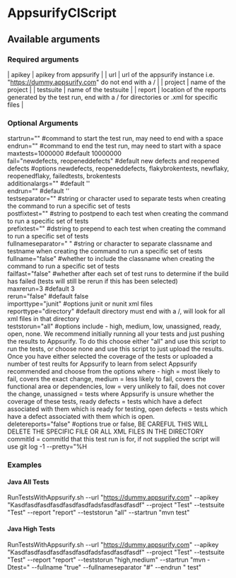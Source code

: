 # AppsurifyCIScript

## Available arguments
 
### Required arguments 
 
| apikey | apikey from appsurify |
| url | url of the appsurify instance i.e. "https://dummy.appsurify.com" do not end with a / |
| project | name of the project |
| testsuite | name of the testsuite |
| report | location of the reports generated by the test run, end with a / for directories or .xml for specific files |
  
### Optional Arguments 
  
startrun="" #command to start the test run, may need to end with a space  
endrun="" #command to end the test run, may need to start with a space  
maxtests=1000000 #default 10000000  
fail="newdefects, reopeneddefects" #default new defects and reopened defects  #options newdefects, reopeneddefects, flakybrokentests, newflaky, reopenedflaky, failedtests, brokentests  
additionalargs="" #default ''  
endrun="" #default ''  
testseparator="" #string or character used to separate tests when creating the command to run a specific set of tests  
postfixtest="" #string to postpend to each test  when creating the command to run a specific set of tests  
prefixtest="" #dstring to prepend to each test  when creating the command to run a specific set of tests  
fullnameseparator=" " #string or character to separate classname and testname when creating the command to run a specific set of tests  
fullname="false" #whether to include the classname when creating the command to run a specific set of tests  
failfast="false" #whether after each set of test runs to determine if the build has failed (tests will still be rerun if this has been selected)  
maxrerun=3 #default 3  
rerun="false" #default false  
importtype="junit" #options junit or nunit xml files  
reporttype="directory" #default directory must end with a /, will look for all xml files in that directory  
teststorun="all" #options include - high, medium, low, unassigned, ready, open, none.   We recommend initially running all your tests and just pushing the results to Appsurify. To do this choose either "all" and use this script to run the tests, or choose none and use this script to just upload the results. Once you have either selected the coverage of the tests or uploaded a number of test reults for Appsurify to learn from select Appsurify recommended and choose from the options where - high = most likely to fail, covers the exact change, medium = less likely to fail, covers the functional area or dependencies, low = very unlikely to fail, does not cover the change, unassigned = tests where Appsurify is unsure whether the coverage of these tests, ready defects = tests which have a defect associated with them which is ready for testing, open defects = tests which have a defect associated with them which is open.  
deletereports="false" #options true or false, BE CAREFUL THIS WILL DELETE THE SPECIFIC FILE OR ALL XML FILES IN THE DIRECTORY  
commitId = commitId that this test run is for, if not supplied the script will use git log -1 --pretty="%H  

### Examples

#### Java All Tests
RunTestsWithAppsurify.sh --url "https://dummy.appsurify.com" --apikey "Kasdfasdfasdfasdfasdfasdfadsfasdfasdfasdf" --project "Test" --testsuite "Test" --report "report" --teststorun "all" --startrun "mvn test" 

#### Java High Tests
RunTestsWithAppsurify.sh --url "https://dummy.appsurify.com" --apikey "Kasdfasdfasdfasdfasdfasdfadsfasdfasdfasdf" --project "Test" --testsuite "Test" --report "report" --teststorun "high,medium" --startrun "mvn -Dtest=" --fullname "true" --fullnameseparator "#" --endrun " test"
